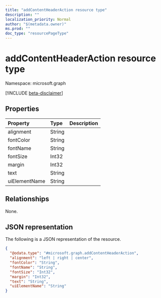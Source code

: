 ```yaml
---
title: "addContentHeaderAction resource type"
description: ""
localization_priority: Normal
author: "$(metadata.owner)"
ms.prod: ""
doc_type: "resourcePageType"
---
```


# addContentHeaderAction resource type

Namespace: microsoft.graph

[!INCLUDE [beta-disclaimer](../../includes/beta-disclaimer.md)]

## Properties

| Property      | Type   | Description |
| :------------ | :----- | :---------- |
| alignment     | String |             |
| fontColor     | String |             |
| fontName      | String |             |
| fontSize      | Int32  |             |
| margin        | Int32  |             |
| text          | String |             |
| uiElementName | String |             |

## Relationships

None.

## JSON representation

The following is a JSON representation of the resource.

<!-- {
  "blockType": "resource",
  "@odata.type": "microsoft.graph.addContentHeaderAction",
}
-->

```json
{
  "@odata.type": "#microsoft.graph.addContentHeaderAction",
  "alignment": "left | right | center",
  "fontColor": "String",
  "fontName": "String",
  "fontSize": "Int32",
  "margin": "Int32",
  "text": "String",
  "uiElementName": "String"
}
```
